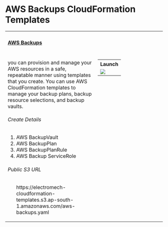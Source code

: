 # AWS Backups  CloudFormation Templates
<table width="100%">
    <tr>
        <th align="left" colspan="2"><h4><a href="https://github.com/kkpkishan/aws-backups-cloudformation-templates/blob/master/aws-backups.yaml">AWS Backups</a></h4></th>
    </tr>
    <tr>
        <td width="100%" valign="top">
        <p>you can provision and manage your AWS resources in a safe, repeatable manner using templates that you create. 
            You can use AWS CloudFormation templates to manage your backup plans, backup resource selections, and backup vaults.
        </p>
            <h6>Create Details</h6>
            <ol>
               <li>AWS BackupVault</li>
               <li>AWS BackupPlan</li>
               <li>AWS BackupPlanRule</li>
               <li>AWS Backup ServiceRole</li>

 </ol>
            <h6>Public S3 URL</h6>
            <ol>
             <oi>https://electromech-cloudformation-templates.s3.ap-south-1.amazonaws.com/aws-backups.yaml</li>
            </ol>
        </td>
        <td  nowrap width="200" valign="top">
            <table>
                <tr>
                    <th align="left">Launch</th>
                </tr>
                <tr>
                    <td>
                        <a href="https://console.aws.amazon.com/cloudformation/home?#/stacks/new?&templateURL=https://electromech-cloudformation-templates.s3.ap-south-1.amazonaws.com/aws-backups.yaml" target="_blank"><img src="https://s3.amazonaws.com/cloudformation-examples/cloudformation-launch-stack.png"></a>
                    </td>
                </tr>
            </table>
        </td>
    </tr>
</table>
